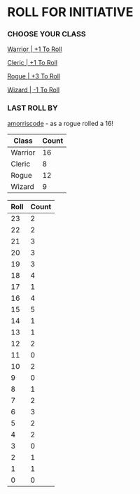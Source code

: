 # ROLL FOR INITIATIVE
### CHOOSE YOUR CLASS

[Warrior | +1 To Roll](https://github.com/benjaminsampica/benjaminsampica/issues/new?title=roll%7Cwarrior&body=Just+click+%27Submit+new+issue%27.)

[Cleric | +1 To Roll](https://github.com/benjaminsampica/benjaminsampica/issues/new?title=roll%7Ccleric&body=Just+click+%27Submit+new+issue%27.)

[Rogue | +3 To Roll](https://github.com/benjaminsampica/benjaminsampica/issues/new?title=roll%7Crogue&body=Just+click+%27Submit+new+issue%27.)

[Wizard | -1 To Roll](https://github.com/benjaminsampica/benjaminsampica/issues/new?title=roll%7Cwizard&body=Just+click+%27Submit+new+issue%27.)
### LAST ROLL BY
[amorriscode](https://www.github.com/amorriscode) - as a rogue rolled a 16!

|Class|Count|
|-|-|
|Warrior|16|
|Cleric|8|
|Rogue|12|
|Wizard|9|

|Roll|Count|
|-|-|
|23|2
|22|2
|21|3
|20|3
|19|3
|18|4
|17|1
|16|4
|15|5
|14|1
|13|1
|12|2
|11|0
|10|2
|9|0
|8|1
|7|2
|6|3
|5|2
|4|2
|3|0
|2|1
|1|1
|0|0

